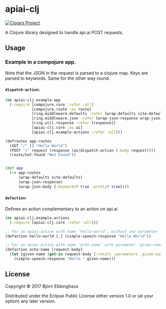 # apiai-clj
[![Clojars Project](https://img.shields.io/clojars/v/apiai-clj.svg)](https://clojars.org/apiai-clj)

A Clojure library designed to handle api.ai POST requests.

## Usage

### Example in a compojure app.
Note that the JSON in the request is parsed to a clojure map. Keys are parsed to keywords.
Same for the other way round.

#### `dispatch-action`:
```clojure
(ns apiai-clj.example-app
  (:require [compojure.core :refer :all]
            [compojure.route :as route]
            [ring.middleware.defaults :refer [wrap-defaults site-defaults]]
            [ring.middleware.json :refer [wrap-json-response wrap-json-body]]
            [ring.util.response :refer [response]]
            [apiai-clj.core :as ai]
            [apiai-clj.example-actions :refer :all]))

(defroutes app-routes
  (GET "/" [] "Hello World")
  (POST "/" request (response (ai/dispatch-action (:body request))))
  (route/not-found "Not Found"))


(def app
  (-> app-routes
      (wrap-defaults site-defaults)
      (wrap-json-response)
      (wrap-json-body {:keywords? true :pretty? true})))

```

#### `defaction`:

Defines an action complementary to an action on api.ai

```clojure
(ns apiai-clj.example-actions
  (:require [apiai-clj.core :refer :all]))

;; For an apiai-action with name `hello-world`, without any parameter
(defaction hello-world [_] (simple-speech-response "Hello World"))

;; For an apiai-action with name `echo-name` with parameter `given-name`
(defaction echo-name [request-body]
  (let [given-name (get-in request-body [:result :parameters :given-name])]
    (simple-speech-response "Hello " given-name)))
```

## License

Copyright © 2017 Björn Ebbinghaus

Distributed under the Eclipse Public License either version 1.0 or (at
your option) any later version.
